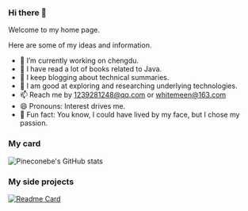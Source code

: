 ### Hi there 👋

Welcome to my home page.

Here are some of my ideas and information.

- 🍓 I’m currently working on chengdu.
- 🌱 I have read a lot of books related to Java. 
- 🥭 I keep blogging about technical summaries.
- 🥝 I am good at exploring and researching underlying technologies.
- 📫 Reach me by 1239281248@qq.com or whitemeen@163.com
- 😄 Pronouns: Interest drives me.
- 🍎 Fun fact: You know, I could have lived by my face, but I chose my passion. 

### My card
![Pineconebe's GitHub stats](https://github-readme-stats.vercel.app/api?username=Pineconebe&show_icons=true&theme=tokyonight)

### My side projects
[![Readme Card](https://github-readme-stats.vercel.app/api/pin/?username=Pineconebe&repo=github-readme-stats)](https://github.com/Pineconebe/github-readme-stats)
